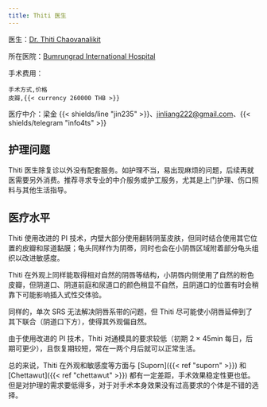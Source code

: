 ```yaml
---
title: Thiti 医生
---
```


医生：[Dr. Thiti Chaovanalikit](https://www.bumrungrad.com/doctors/Thiti)

所在医院：[Bumrungrad International Hospital](https://g.page/bumrungradthailand)

手术费用：

```csv
手术方式,价格
皮瓣,{{< currency 260000 THB >}}
```

医疗中介：梁金 {{< shields/line "jin235" >}}、<jinliang222@gmail.com>、{{< shields/telegram "info4ts" >}}

## 护理问题

Thiti 医生除复诊以外没有配套服务。如护理不当，易出现麻烦的问题，后续再就医需要另外消费。推荐寻求专业的中介服务或护工服务，尤其是上门护理、伤口照料与其他生活指导。

## 医疗水平

Thiti 使用改进的 PI 技术，内壁大部分使用翻转阴茎皮肤，但同时结合使用其它位置的皮瓣和尿道黏膜；龟头同样作为阴蒂，同时也会在小阴唇区域附着部分龟头组织以改进敏感度。

Thiti 在外观上同样能取得相对自然的阴唇等结构，小阴唇内侧使用了自然的粉色皮瓣，但阴道口、阴道前庭和尿道口的颜色稍显不自然，且阴道口的位置有时会稍靠下可能影响插入式性交体验。

同样的，单次 SRS 无法解决阴唇系带的问题，但 Thiti 尽可能使小阴唇延伸到了其下联合（阴道口下方），使得其外观偏自然。

由于使用改进的 PI 技术，Thiti 对通模具的要求较低（初期 2 &times; 45min 每日，后期可更少），且恢复期较短，常在一两个月后就可以正常生活。

总的来说，Thiti 在外观和敏感度等方面与 [Suporn]({{< ref "suporn" >}}) 和 [Chettawut]({{< ref "chettawut" >}}) 都有一定差距，手术效果稳定性更也低。但是对护理的需求要低得多，对于对手术本身效果没有过高要求的个体是不错的选择。
